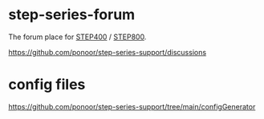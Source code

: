 # step-series-forum
The forum place for [STEP400](https://github.com/ponoor/STEP400/) / [STEP800](https://github.com/ponoor/STEP800). 

https://github.com/ponoor/step-series-support/discussions

# config files
https://github.com/ponoor/step-series-support/tree/main/configGenerator

